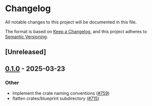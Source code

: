 # Changelog

All notable changes to this project will be documented in this file.

The format is based on [Keep a Changelog](https://keepachangelog.com/en/1.0.0/),
and this project adheres to [Semantic Versioning](https://semver.org/spec/v2.0.0.html).

## [Unreleased]

## [0.1.0](https://github.com/tangle-network/blueprint/releases/tag/blueprint-build-utils-v0.1.0) - 2025-03-23

### Other

- Implement the crate naming conventions ([#759](https://github.com/tangle-network/blueprint/pull/759))
- flatten crates/blueprint subdirectory ([#715](https://github.com/tangle-network/blueprint/pull/715))
